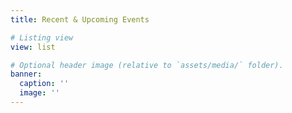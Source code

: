 ```yaml
---
title: Recent & Upcoming Events

# Listing view
view: list 

# Optional header image (relative to `assets/media/` folder).
banner:
  caption: ''
  image: ''
---
```

